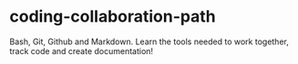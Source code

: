 # coding-collaboration-path
Bash, Git, Github and Markdown. Learn the tools needed to work together, track code and create documentation!
